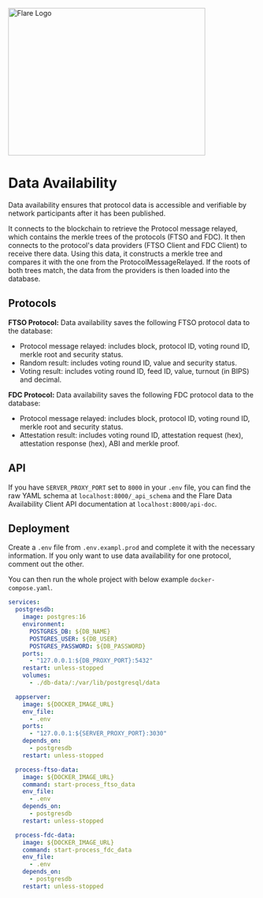<p align="left">
  <a href="https://flare.network/" target="blank"><img src="https://flare.network/wp-content/uploads/Artboard-1-1.svg" width="400" height="300" alt="Flare Logo" /></a>
</p>

# Data Availability

Data availability ensures that protocol data is accessible and verifiable by network participants after it has been published.

It connects to the blockchain to retrieve the Protocol message relayed, which contains the merkle trees of the protocols (FTSO and FDC). It then connects to the protocol's data providers (FTSO Client and FDC Client) to receive there data. Using this data, it constructs a merkle tree and compares it with the one from the ProtocolMessageRelayed. If the roots of both trees match, the data from the providers is then loaded into the database.

## Protocols

**FTSO Protocol:** Data availability saves the following FTSO protocol data to the database:

- Protocol message relayed: includes block, protocol ID, voting round ID, merkle root and security status.
- Random result: includes voting round ID, value and security status.
- Voting result: includes voting round ID, feed ID, value, turnout (in BIPS) and decimal.

**FDC Protocol:** Data availability saves the following FDC protocol data to the database:

- Protocol message relayed: includes block, protocol ID, voting round ID, merkle root and security status.
- Attestation result: includes voting round ID, attestation request (hex), attestation response (hex), ABI and merkle proof.

## API

If you have `SERVER_PROXY_PORT` set to `8000` in your `.env` file, you can find the raw YAML schema at `localhost:8000/_api_schema` and the Flare Data Availability Client API documentation at `localhost:8000/api-doc`.

## Deployment

Create a `.env` file from `.env.exampl.prod` and complete it with the necessary information. If you only want to use data availability for one protocol, comment out the other.

You can then run the whole project with below example `docker-compose.yaml`.

```yaml
services:
  postgresdb:
    image: postgres:16
    environment:
      POSTGRES_DB: ${DB_NAME}
      POSTGRES_USER: ${DB_USER}
      POSTGRES_PASSWORD: ${DB_PASSWORD}
    ports:
      - "127.0.0.1:${DB_PROXY_PORT}:5432"
    restart: unless-stopped
    volumes:
      - ./db-data/:/var/lib/postgresql/data

  appserver:
    image: ${DOCKER_IMAGE_URL}
    env_file:
      - .env
    ports:
      - "127.0.0.1:${SERVER_PROXY_PORT}:3030"
    depends_on:
      - postgresdb
    restart: unless-stopped

  process-ftso-data:
    image: ${DOCKER_IMAGE_URL}
    command: start-process_ftso_data
    env_file:
      - .env
    depends_on:
      - postgresdb
    restart: unless-stopped

  process-fdc-data:
    image: ${DOCKER_IMAGE_URL}
    command: start-process_fdc_data
    env_file:
      - .env
    depends_on:
      - postgresdb
    restart: unless-stopped
```
